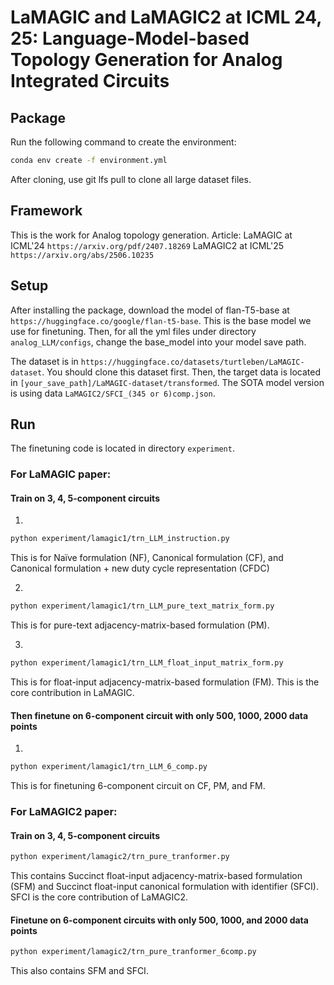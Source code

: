 # LaMAGIC and LaMAGIC2 at ICML 24, 25: Language-Model-based Topology Generation for Analog Integrated Circuits


## Package

[//]: # (The used package can be found in `package-list.txt`. You can use it to create a Conda environment.)

Run the following command to create the environment:
   ```bash
   conda env create -f environment.yml
```

After cloning, use git lfs pull to clone all large dataset files.

## Framework

This is the work for Analog topology generation. 
Article: LaMAGIC at ICML'24 `https://arxiv.org/pdf/2407.18269`
LaMAGIC2 at ICML'25 `https://arxiv.org/abs/2506.10235`

## Setup

After installing the package, download the model of flan-T5-base at `https://huggingface.co/google/flan-t5-base`.
This is the base model we use for finetuning.
Then, for all the yml files under directory `analog_LLM/configs`, change the base_model into your model save path.

The dataset is in `https://huggingface.co/datasets/turtleben/LaMAGIC-dataset`. You should clone this dataset first. Then, the target data is located in `[your_save_path]/LaMAGIC-dataset/transformed`. The SOTA model version is using data `LaMAGIC2/SFCI_(345 or 6)comp.json`.

## Run

The finetuning code is located in directory `experiment`. 

### For LaMAGIC paper:

#### Train on 3, 4, 5-component circuits
1. 
```bash 
python experiment/lamagic1/trn_LLM_instruction.py
``` 
This is for Naïve formulation (NF), Canonical formulation (CF), and Canonical formulation + new duty cycle representation (CFDC)

2. 
```bash 
python experiment/lamagic1/trn_LLM_pure_text_matrix_form.py
``` 
This is for pure-text adjacency-matrix-based formulation (PM).

3. 
```bash
python experiment/lamagic1/trn_LLM_float_input_matrix_form.py
```
This is for float-input adjacency-matrix-based formulation (FM). This is the core contribution in LaMAGIC.

#### Then finetune on 6-component circuit with only 500, 1000, 2000 data points
1.
```bash
python experiment/lamagic1/trn_LLM_6_comp.py
```
This is for finetuning 6-component circuit on CF, PM, and FM.

### For LaMAGIC2 paper:

#### Train on 3, 4, 5-component circuits
```bash
python experiment/lamagic2/trn_pure_tranformer.py
```
This contains Succinct float-input adjacency-matrix-based formulation (SFM) and Succinct float-input canonical formulation with identifier (SFCI). SFCI is the core contribution of LaMAGIC2.

#### Finetune on 6-component circuits with only 500, 1000, and 2000 data points
```bash
python experiment/lamagic2/trn_pure_tranformer_6comp.py
```
This also contains SFM and SFCI.